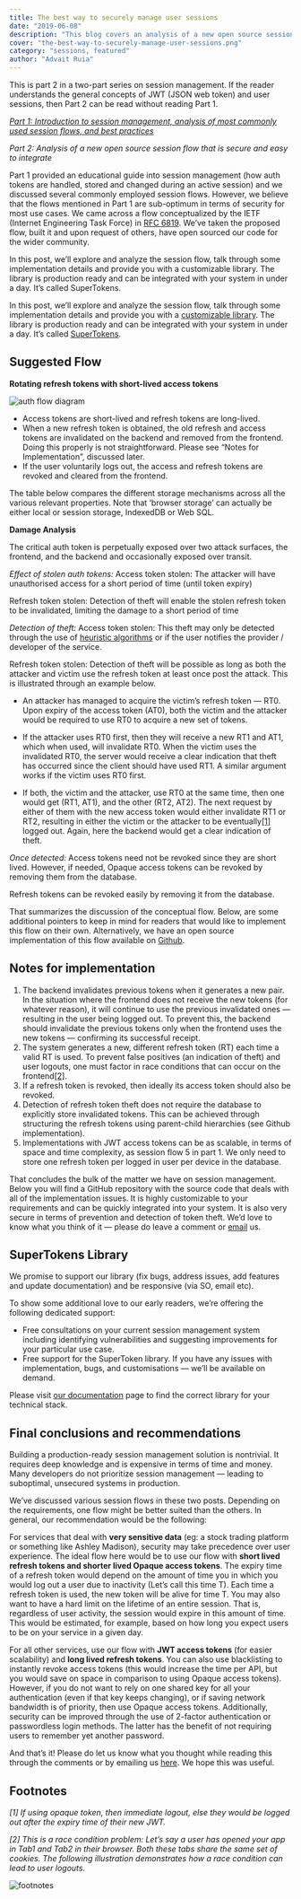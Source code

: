 ```yaml
---
title: The best way to securely manage user sessions
date: "2019-06-08"
description: "This blog covers an analysis of a new open source session flow that is secure and easy to integrate. Learn more about the customizable library and its implementation details."
cover: "the-best-way-to-securely-manage-user-sessions.png"
category: "sessions, featured"
author: "Advait Ruia"
---
```


This is part 2 in a two-part series on session management. If the reader understands the general concepts of JWT (JSON web token) and user sessions, then Part 2 can be read without reading Part 1.

[*Part 1: Introduction to session management, analysis of most commonly used session flows, and best practices*](/blog/all-you-need-to-know-about-user-session-security)

*Part 2: Analysis of a new open source session flow that is secure and easy to integrate*

Part 1 provided an educational guide into session management (how auth tokens are handled, stored and changed during an active session) and we discussed several commonly employed session flows. However, we believe that the flows mentioned in Part 1 are sub-optimum in terms of security for most use cases. We came across a flow conceptualized by the IETF (Internet Engineering Task Force) in [RFC 6819](https://datatracker.ietf.org/doc/html/rfc6819). We’ve taken the proposed flow, built it and upon request of others, have open sourced our code for the wider community.

In this post, we’ll explore and analyze the session flow, talk through some implementation details and provide you with a customizable library. The library is production ready and can be integrated with your system in under a day. It’s called SuperTokens.

In this post, we’ll explore and analyze the session flow, talk through some implementation details and provide you with a [customizable library](https://github.com/supertokens/supertokens-core). The library is production ready and can be integrated with your system in under a day. It’s called [SuperTokens](https://supertokens.com).


## Suggested Flow

**Rotating refresh tokens with short-lived access tokens**

![auth flow diagram](./image113x-p-800.png)

- Access tokens are short-lived and refresh tokens are long-lived.
- When a new refresh token is obtained, the old refresh and access tokens are invalidated on the backend and removed from the frontend. Doing this properly is not straightforward. Please see “Notes for Implementation”, discussed later.
- If the user voluntarily logs out, the access and refresh tokens are revoked and cleared from the frontend.

The table below compares the different storage mechanisms across all the various relevant properties. Note that ‘browser storage’ can actually be either local or session storage, IndexedDB or Web SQL.

**Damage Analysis**

The critical auth token is perpetually exposed over two attack surfaces, the frontend, and the backend and occasionally exposed over transit.

*Effect of stolen auth tokens:*
Access token stolen: The attacker will have unauthorised access for a short period of time (until token expiry)

Refresh token stolen: Detection of theft will enable the stolen refresh token to be invalidated, limiting the damage to a short period of time

*Detection of theft:*
‍Access token stolen: This theft may only be detected through the use of [heuristic algorithms](/blog/all-you-need-to-know-about-user-session-security#eee3) or if the user notifies the provider / developer of the service.

Refresh token stolen: Detection of theft will be possible as long as both the attacker and victim use the refresh token at least once post the attack. This is illustrated through an example below.

- An attacker has managed to acquire the victim’s refresh token — RT0. Upon expiry of the access token (AT0), both the victim and the attacker would be required to use RT0 to acquire a new set of tokens.

- If the attacker uses RT0 first, then they will receive a new RT1 and AT1, which when used, will invalidate RT0. When the victim uses the invalidated RT0, the server would receive a clear indication that theft has occurred since the client should have used RT1. A similar argument works if the victim uses RT0 first.

- If both, the victim and the attacker, use RT0 at the same time, then one would get (RT1, AT1), and the other (RT2, AT2). The next request by either of them with the new access token would either invalidate RT1 or RT2, resulting in either the victim or the attacker to be eventually[[1]](#footnotes) logged out. Again, here the backend would get a clear indication of theft.


*Once detected:*
Access tokens need not be revoked since they are short lived. However, if needed, Opaque access tokens can be revoked by removing them from the database.

Refresh tokens can be revoked easily by removing it from the database.

That summarizes the discussion of the conceptual flow. Below, are some additional pointers to keep in mind for readers that would like to implement this flow on their own. Alternatively, we have an open source implementation of this flow available on [Github](https://github.com/supertokens/supertokens-core).

## Notes for implementation

1. The backend invalidates previous tokens when it generates a new pair. In the situation where the frontend does not receive the new tokens (for whatever reason), it will continue to use the previous invalidated ones — resulting in the user being logged out. To prevent this, the backend should invalidate the previous tokens only when the frontend uses the new tokens — confirming its successful receipt.
2. The system generates a new, different refresh token (RT) each time a valid RT is used. To prevent false positives (an indication of theft) and user logouts, one must factor in race conditions that can occur on the frontend[[2]](#footnotes).
3. If a refresh token is revoked, then ideally its access token should also be revoked.
4. Detection of refresh token theft does not require the database to explicitly store invalidated tokens. This can be achieved through structuring the refresh tokens using parent-child hierarchies (see Github implementation).
5. Implementations with JWT access tokens can be as scalable, in terms of space and time complexity, as session flow 5 in part 1. We only need to store one refresh token per logged in user per device in the database.

That concludes the bulk of the matter we have on session management. Below you will find a GitHub repository with the source code that deals with all of the implementation issues. It is highly customizable to your requirements and can be quickly integrated into your system. It is also very secure in terms of prevention and detection of token theft. We’d love to know what you think of it — please do leave a comment or [email](mailto:team@supertokens.com) us.

## SuperTokens Library

We promise to support our library (fix bugs, address issues, add features and update documentation) and be responsive (via SO, email etc).

To show some additional love to our early readers, we’re offering the following dedicated support:

- Free consultations on your current session management system including identifying vulnerabilities and suggesting improvements for your particular use case.
- Free support for the SuperToken library. If you have any issues with implementation, bugs, and customisations — we’ll be available on demand.

Please visit [our documentation](https://supertokens.com/docs/guides) page to find the correct library for your technical stack.

## Final conclusions and recommendations

Building a production-ready session management solution is nontrivial. It requires deep knowledge and is expensive in terms of time and money. Many developers do not prioritize session management — leading to suboptimal, unsecured systems in production.

We’ve discussed various session flows in these two posts. Depending on the requirements, one flow might be better suited than the others. In general, our recommendation would be the following:

For services that deal with **very sensitive data** (eg: a stock trading platform or something like Ashley Madison), security may take precedence over user experience. The ideal flow here would be to use our flow with **short lived refresh tokens and shorter lived Opaque access tokens**. The expiry time of a refresh token would depend on the amount of time you in which you would log out a user due to inactivity (Let’s call this time T). Each time a refresh token is used, the new token will be alive for time T. You may also want to have a hard limit on the lifetime of an entire session. That is, regardless of user activity, the session would expire in this amount of time. This would be estimated, for example, based on how long you expect users to be on your service in a given day.

For all other services, use our flow with **JWT access tokens** (for easier scalability) and **long lived refresh tokens**. You can also use blacklisting to instantly revoke access tokens (this would increase the time per API, but you would save on space in comparison to using Opaque access tokens). However, if you do not want to rely on one shared key for all your authentication (even if that key keeps changing), or if saving network bandwidth is of priority, then use Opaque access tokens. Additionally, security can be improved through the use of 2-factor authentication or passwordless login methods. The latter has the benefit of not requiring users to remember yet another password.

And that’s it! Please do let us know what you thought while reading this through the comments or by emailing us [here](mailto:team@supertokens.com). We hope this was useful.



## Footnotes

*[1] If using opaque token, then immediate logout, else they would be logged out after the expiry time of their new JWT.*

*[2] This is a race condition problem: Let’s say a user has opened your app in Tab1 and Tab2 in their browser. Both these tabs share the same set of cookies. The following illustration demonstrates how a race condition can lead to user logouts.*

![footnotes](./footnote2_thebestway.png)